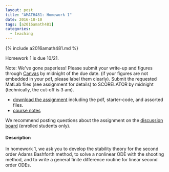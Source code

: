 ```yaml
---
layout: post
title: "AMATH481: Homework 1"
date: 2016-10-10
tags: [a2016amath481]
categories:
  - teaching
---
```


{% include a2016amath481.md %}

Homework 1 is due 10/21.

Note: We've gone paperless! Please submit your 
write-up and figures through [Canvas](https://canvas.uw.edu/courses/1062858/assignments/3444906) by midnight
of the due date. 
(if your figures are not embedded in your pdf, 
please label them clearly). Submit the requested 
MatLab files (see assignment for details) to 
SCORELATOR by midnight (technically, the cut-off is
3 am).

- [download the assignment](/teaching/courses/uw-amath-481-a-2016/resources/hw1.zip) 
including the pdf, starter-code, and assorted files.
- [course notes](/teaching/courses/uw-amath-481-a-2016/resources/581-notes-kutz.pdf)

We recommend posting questions about the assignment
on the [discussion board](https://canvas.uw.edu/courses/1062858/discussion_topics)
(enrolled students only).

#### Description

In homework 1, we ask you to develop the stability theory
for the second order Adams Bashforth method, to solve a
nonlinear ODE with the shooting method, and to write a 
general finite difference routine for linear second order
ODEs.
